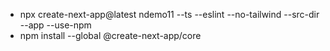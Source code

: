 * npx create-next-app@latest ndemo11 --ts --eslint --no-tailwind --src-dir --app --use-npm 
* npm install --global @create-next-app/core